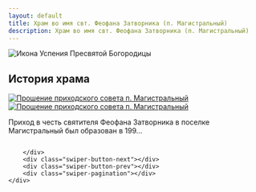 ```yaml
---
layout: default
title: Храм во имя свт. Феофана Затворника (п. Магистральный)
description: Храм во имя свт. Феофана Затворника (п. Магистральный)
---
```


<div class="container-icon">
    <img class="icon" src="{{ '/assets/img/feofan.jpg' | relative_url }}" alt="Икона Успения Пресвятой Богородицы">
</div>
<h2 class="body-header">История храма</h2>
<div class="container-image-history_1">
    <a class="colorbox" href="{{ '/assets/img/history-img/Untitled-1.jpg' | relative_url }}">
        <img class="image-history_1" src="{{ '/assets/img/history-img/Untitled-1.jpg' | relative_url }}"
            alt="Прошение приходского совета п. Магистральный">
    </a>
</div>
<div class="container-image-history_2">
    <a class="colorbox" href="{{ '/assets/img/history-img/Untitled-2.jpg' | relative_url }}">
        <img class="image-history_2" src="{{ '/assets/img/history-img/Untitled-2.jpg' | relative_url }}"
            alt="Прошение приходского совета п. Магистральный">
    </a>
</div>
<div class="lorem">
    <p>
        Приход в честь святителя Феофана Затворника в поселке Магистральный был образован в 199...
    </p>
</div>
<div class="container-slider">
    <div class="image-slider swiper-container">
        <div class="image-slider_wrapper swiper-wrapper">
            <div class="image-slider_slide swiper-slide">
                <div class="image-slider_image">
                    <a class="group fade" href="/img/history-img/Untitled-3.jpg">
                        <img class="fade" src="/img/history-img/Untitled-3.jpg" alt="">
                    </a>
                </div>
            </div>
            <div class="image-slider_slide swiper-slide">
                <div class="image-slider_image">
                    <a class="group fade" href="/img/history-img/Untitled-4.jpg">
                        <img class="fade" src="/img/history-img/Untitled-4.jpg" alt="">
                    </a>
                </div>
            </div>
            <div class="image-slider_slide swiper-slide">
                <div class="image-slider_image">
                    <a class="group fade" href="/img/history-img/Untitled-5.jpg">
                        <img class="fade" src="/img/history-img/Untitled-5.jpg" alt="">
                    </a>
                </div>
            </div>
            <div class="image-slider_slide swiper-slide">
                <div class="image-slider_image">
                    <a class="group fade" href="/img/history-img/Untitled-6.jpg">
                        <img class="fade" src="/img/history-img/Untitled-6.jpg" alt="">
                    </a>
                </div>
            </div>
            <div class="image-slider_slide swiper-slide">
                <div class="image-slider_image">
                    <a class="group fade" href="/img/history-img/Untitled-7.jpg">
                        <img class="fade" src="/img/history-img/Untitled-7.jpg" alt="">
                    </a>
                </div>
            </div>
            <div class="image-slider_slide swiper-slide">
                <div class="image-slider_image">
                    <a class="group fade" href="/img/history-img/Untitled-8.jpg">
                        <img class="fade" src="/img/history-img/Untitled-8.jpg" alt="">
                    </a>
                </div>
            </div>
            <div class="image-slider_slide swiper-slide">
                <div class="image-slider_image">
                    <a class="group fade" href="/img/history-img/Untitled-9.jpg">
                        <img class="fade" src="/img/history-img/Untitled-9.jpg" alt="">
                    </a>
                </div>
            </div>
            <div class="image-slider_slide swiper-slide">
                <div class="image-slider_image">
                    <a class="group fade" href="/img/history-img/Untitled-10.jpg">
                        <img class="fade" src="/img/history-img/Untitled-10.jpg" alt="">
                    </a>
                </div>
            </div>
            <div class="image-slider_slide swiper-slide">
                <div class="image-slider_image">
                    <a class="group fade" href="/img/history-img/Untitled-11.jpg">
                        <img class="fade" src="/img/history-img/Untitled-11.jpg" alt="">
                    </a>
                </div>
            </div>
            <div class="image-slider_slide swiper-slide">
                <div class="image-slider_image">
                    <a class="group fade" href="/img/history-img/Untitled-12.jpg">
                        <img class="fade" src="/img/history-img/Untitled-12.jpg" alt="">
                    </a>
                </div>
            </div>
            <div class="image-slider_slide swiper-slide">
                <div class="image-slider_image">
                    <a class="group fade" href="/img/history-img/Untitled-13.jpg">
                        <img class="fade" src="/img/history-img/Untitled-13.jpg" alt="">
                    </a>
                </div>
            </div>
            <div class="image-slider_slide swiper-slide">
                <div class="image-slider_image">
                    <a class="group fade" href="/img/history-img/Untitled-14.jpg">
                        <img class="fade" src="/img/history-img/Untitled-14.jpg" alt="">
                    </a>
                </div>
            </div>
            <div class="image-slider_slide swiper-slide">
                <div class="image-slider_image">
                    <a class="group fade" href="/img/history-img/Untitled-1.jpg">
                        <img class="fade" src="/img/history-img/Untitled-1.jpg" alt="">
                    </a>
                </div>
            </div>
            <div class="image-slider_slide swiper-slide">
                <div class="image-slider_image">
                    <a class="group fade" href="/img/history-img/Untitled-2.jpg">
                        <img class="fade" src="/img/history-img/Untitled-2.jpg" alt="">
                    </a>
                </div>
            </div>

        </div>
        <div class="swiper-button-next"></div>
        <div class="swiper-button-prev"></div>
        <div class="swiper-pagination"></div>
    </div>

</div>